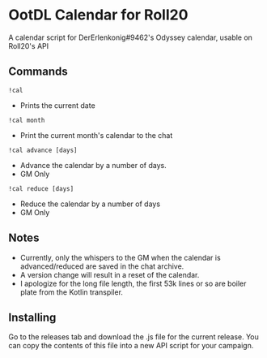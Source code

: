 # OotDL Calendar for Roll20

A calendar script for DerErlenkonig#9462's Odyssey calendar, usable on Roll20's API

## Commands

`!cal`

- Prints the current date

`!cal month`

- Print the current month's calendar to the chat

`!cal advance [days]`

- Advance the calendar by a number of days.
- GM Only

`!cal reduce [days]`

- Reduce the calendar by a number of days
- GM Only

## Notes

- Currently, only the whispers to the GM when the calendar is advanced/reduced are saved in the chat archive.
- A version change will result in a reset of the calendar.
- I apologize for the long file length, the first 53k lines or so are boiler plate from the Kotlin transpiler.

## Installing

Go to the releases tab and download the .js file for the current release. You can copy the contents of this file into a new API script for your campaign.